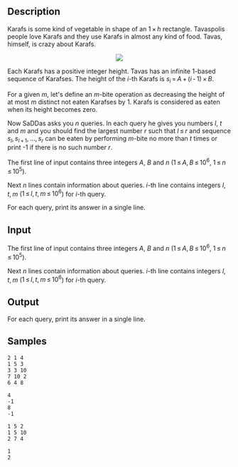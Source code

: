## Description

<div><p><span class="tex-font-style-underline">Karafs is some kind of vegetable in shape of an <span class="tex-span">1 × <i>h</i></span> rectangle. Tavaspolis people love Karafs and they use Karafs in almost any kind of food. Tavas, himself, is crazy about Karafs.</span></p><center> <img class="tex-graphics" src="./27381/file/I69BOZeM.png" style="max-width: 100.0%;max-height: 100.0%;"> </center><p>Each Karafs has a positive integer height. Tavas has an infinite <span class="tex-font-style-bf">1-based</span> sequence of Karafses. The height of the <span class="tex-span"><i>i</i></span>-th Karafs is <span class="tex-span"><i>s</i><sub class="lower-index"><i>i</i></sub> = <i>A</i> + (<i>i</i> - 1) × <i>B</i></span>.</p><p>For a given <span class="tex-span"><i>m</i></span>, let's define an <span class="tex-span"><i>m</i></span>-bite operation as decreasing the height of at most <span class="tex-span"><i>m</i></span> distinct not eaten Karafses by 1. Karafs is considered as eaten when its height becomes zero.</p><p>Now SaDDas asks you <span class="tex-span"><i>n</i></span> queries. In each query he gives you numbers <span class="tex-span"><i>l</i></span>, <span class="tex-span"><i>t</i></span> and <span class="tex-span"><i>m</i></span> and you should find the largest number <span class="tex-span"><i>r</i></span> such that <span class="tex-span"><i>l</i> ≤ <i>r</i></span> and sequence <span class="tex-span"><i>s</i><sub class="lower-index"><i>l</i></sub>, <i>s</i><sub class="lower-index"><i>l</i> + 1</sub>, ..., <i>s</i><sub class="lower-index"><i>r</i></sub></span> can be eaten <span class="tex-font-style-bf">by performing <span class="tex-span"><i>m</i></span>-bite no more than <span class="tex-span"><i>t</i></span> times</span> or print -1 if there is no such number <span class="tex-span"><i>r</i></span>.</p></div><div class="input-specification"><p>The first line of input contains three integers <span class="tex-span"><i>A</i></span>, <span class="tex-span"><i>B</i></span> and <span class="tex-span"><i>n</i></span> (<span class="tex-span">1 ≤ <i>A</i>, <i>B</i> ≤ 10<sup class="upper-index">6</sup></span>, <span class="tex-span">1 ≤ <i>n</i> ≤ 10<sup class="upper-index">5</sup></span>).</p><p>Next <span class="tex-span"><i>n</i></span> lines contain information about queries. <span class="tex-span"><i>i</i></span>-th line contains integers <span class="tex-span"><i>l</i>, <i>t</i>, <i>m</i></span> (<span class="tex-span">1 ≤ <i>l</i>, <i>t</i>, <i>m</i> ≤ 10<sup class="upper-index">6</sup></span>) for <span class="tex-span"><i>i</i></span>-th query.</p></div><div class="output-specification"><p>For each query, print its answer in a single line.</p></div>


## Input

<p>The first line of input contains three integers <span class="tex-span"><i>A</i></span>, <span class="tex-span"><i>B</i></span> and <span class="tex-span"><i>n</i></span> (<span class="tex-span">1 ≤ <i>A</i>, <i>B</i> ≤ 10<sup class="upper-index">6</sup></span>, <span class="tex-span">1 ≤ <i>n</i> ≤ 10<sup class="upper-index">5</sup></span>).</p><p>Next <span class="tex-span"><i>n</i></span> lines contain information about queries. <span class="tex-span"><i>i</i></span>-th line contains integers <span class="tex-span"><i>l</i>, <i>t</i>, <i>m</i></span> (<span class="tex-span">1 ≤ <i>l</i>, <i>t</i>, <i>m</i> ≤ 10<sup class="upper-index">6</sup></span>) for <span class="tex-span"><i>i</i></span>-th query.</p>


## Output

<p>For each query, print its answer in a single line.</p>


## Samples

```input1
2 1 4
1 5 3
3 3 10
7 10 2
6 4 8

```

```output1
4
-1
8
-1

```






```input2
1 5 2
1 5 10
2 7 4

```

```output2
1
2

```




